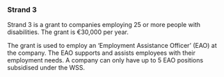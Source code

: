 ###  Strand 3

Strand 3 is a grant to companies employing 25 or more people with
disabilities. The grant is €30,000 per year.

The grant is used to employ an ‘Employment Assistance Officer’ (EAO) at the
company. The EAO supports and assists employees with their employment needs. A
company can only have up to 5 EAO positions subsidised under the WSS.
